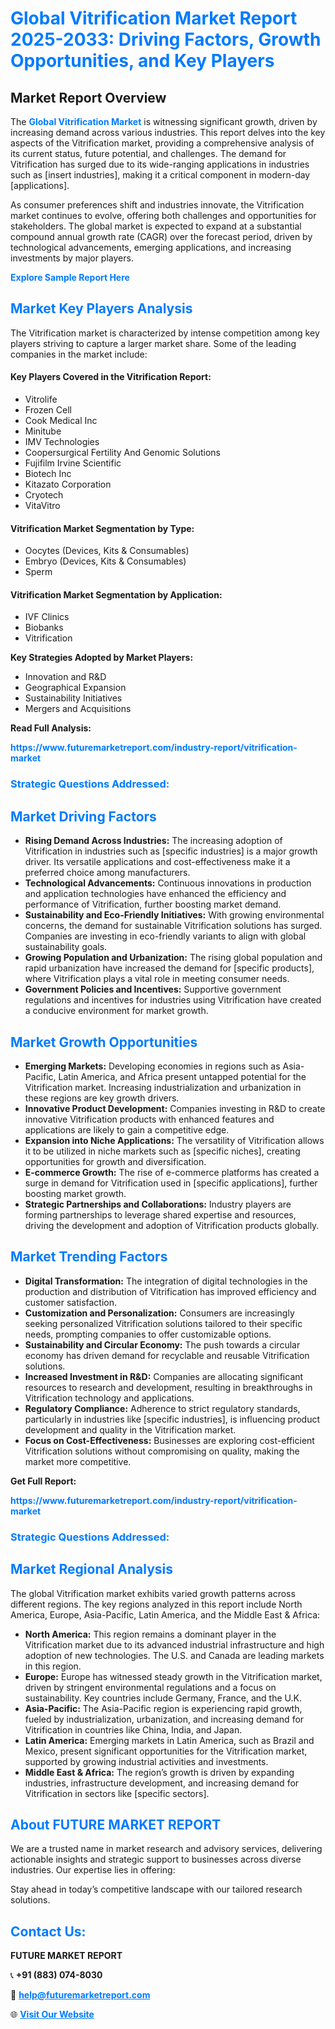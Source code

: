 <h1 style="color: #007BFF;">Global Vitrification Market Report 2025-2033: Driving Factors, Growth Opportunities, and Key Players</h1>

<section id="overview">
<h2>Market Report Overview</h2>
<p>The <a href="https://www.futuremarketreport.com/industry-report/vitrification-market" style="color: #007BFF; text-decoration: none;"><strong>Global Vitrification Market</strong></a> is witnessing significant growth, driven by increasing demand across various industries. This report delves into the key aspects of the Vitrification market, providing a comprehensive analysis of its current status, future potential, and challenges. The demand for Vitrification has surged due to its wide-ranging applications in industries such as [insert industries], making it a critical component in modern-day [applications].</p>
<p>As consumer preferences shift and industries innovate, the Vitrification market continues to evolve, offering both challenges and opportunities for stakeholders. The global market is expected to expand at a substantial compound annual growth rate (CAGR) over the forecast period, driven by technological advancements, emerging applications, and increasing investments by major players.</p>
</section>

<section id="overview">
<p><a href="https://www.futuremarketreport.com/request-sample/reportId=123707" style="color: #007BFF; text-decoration: none;"><strong>Explore Sample Report Here</strong></a></p>
</section>

<section id="key-players">
<h2 style="color: #007BFF;">Market Key Players Analysis</h2>
<p>The Vitrification market is characterized by intense competition among key players striving to capture a larger market share. Some of the leading companies in the market include:</p>
<h4>Key Players Covered in the Vitrification Report:</h4>
<ul><li>Vitrolife</li><li>Frozen Cell</li><li>Cook Medical Inc</li><li>Minitube</li><li>IMV Technologies</li><li>Coopersurgical Fertility And Genomic Solutions</li><li>Fujifilm Irvine Scientific</li><li>Biotech Inc</li><li>Kitazato Corporation</li><li>Cryotech</li><li>VitaVitro</li></ul>
<h4>Vitrification Market Segmentation by Type:</h4>
<ul><li>Oocytes (Devices, Kits &amp; Consumables)</li><li>Embryo (Devices, Kits &amp; Consumables)</li><li>Sperm</li></ul>

<h4>Vitrification Market Segmentation by Application:</h4>
<ul><li>IVF Clinics</li><li>Biobanks</li><li>Vitrification</li></ul>
<p><strong>Key Strategies Adopted by Market Players:</strong></p>
<ul>
<li>Innovation and R&D</li>
<li>Geographical Expansion</li>
<li>Sustainability Initiatives</li>
<li>Mergers and Acquisitions</li>
</ul>
</section>

<section>
<p><strong>Read Full Analysis: </strong></p><a href="https://www.futuremarketreport.com/industry-report/vitrification-market" style="color: #007BFF; text-decoration: none;"><strong>https://www.futuremarketreport.com/industry-report/vitrification-market</strong></a>
<h3 style="color: #007BFF;">Strategic Questions Addressed:</h3>
</section>

<section id="driving-factors">
<h2 style="color: #007BFF;">Market Driving Factors</h2>
<ul>
<li><strong>Rising Demand Across Industries:</strong> The increasing adoption of Vitrification in industries such as [specific industries] is a major growth driver. Its versatile applications and cost-effectiveness make it a preferred choice among manufacturers.</li>
<li><strong>Technological Advancements:</strong> Continuous innovations in production and application technologies have enhanced the efficiency and performance of Vitrification, further boosting market demand.</li>
<li><strong>Sustainability and Eco-Friendly Initiatives:</strong> With growing environmental concerns, the demand for sustainable Vitrification solutions has surged. Companies are investing in eco-friendly variants to align with global sustainability goals.</li>
<li><strong>Growing Population and Urbanization:</strong> The rising global population and rapid urbanization have increased the demand for [specific products], where Vitrification plays a vital role in meeting consumer needs.</li>
<li><strong>Government Policies and Incentives:</strong> Supportive government regulations and incentives for industries using Vitrification have created a conducive environment for market growth.</li>
</ul>
</section>

<section id="growth-opportunities">
<h2 style="color: #007BFF;">Market Growth Opportunities</h2>
<ul>
<li><strong>Emerging Markets:</strong> Developing economies in regions such as Asia-Pacific, Latin America, and Africa present untapped potential for the Vitrification market. Increasing industrialization and urbanization in these regions are key growth drivers.</li>
<li><strong>Innovative Product Development:</strong> Companies investing in R&D to create innovative Vitrification products with enhanced features and applications are likely to gain a competitive edge.</li>
<li><strong>Expansion into Niche Applications:</strong> The versatility of Vitrification allows it to be utilized in niche markets such as [specific niches], creating opportunities for growth and diversification.</li>
<li><strong>E-commerce Growth:</strong> The rise of e-commerce platforms has created a surge in demand for Vitrification used in [specific applications], further boosting market growth.</li>
<li><strong>Strategic Partnerships and Collaborations:</strong> Industry players are forming partnerships to leverage shared expertise and resources, driving the development and adoption of Vitrification products globally.</li>
</ul>
</section>

<section id="trending-factors">
<h2 style="color: #007BFF;">Market Trending Factors</h2>
<ul>
<li><strong>Digital Transformation:</strong> The integration of digital technologies in the production and distribution of Vitrification has improved efficiency and customer satisfaction.</li>
<li><strong>Customization and Personalization:</strong> Consumers are increasingly seeking personalized Vitrification solutions tailored to their specific needs, prompting companies to offer customizable options.</li>
<li><strong>Sustainability and Circular Economy:</strong> The push towards a circular economy has driven demand for recyclable and reusable Vitrification solutions.</li>
<li><strong>Increased Investment in R&D:</strong> Companies are allocating significant resources to research and development, resulting in breakthroughs in Vitrification technology and applications.</li>
<li><strong>Regulatory Compliance:</strong> Adherence to strict regulatory standards, particularly in industries like [specific industries], is influencing product development and quality in the Vitrification market.</li>
<li><strong>Focus on Cost-Effectiveness:</strong> Businesses are exploring cost-efficient Vitrification solutions without compromising on quality, making the market more competitive.</li>
</ul>
</section>

<section>
<p><strong>Get Full Report: </strong></p><a href="https://www.futuremarketreport.com/industry-report/vitrification-market" style="color: #007BFF; text-decoration: none;"><strong>https://www.futuremarketreport.com/industry-report/vitrification-market</strong></a>
<h3 style="color: #007BFF;">Strategic Questions Addressed:</h3>
</section>


<section id="regional-analysis">
<h2 style="color: #007BFF;">Market Regional Analysis</h2>
<p>The global Vitrification market exhibits varied growth patterns across different regions. The key regions analyzed in this report include North America, Europe, Asia-Pacific, Latin America, and the Middle East & Africa:</p>
<ul>
<li><strong>North America:</strong> This region remains a dominant player in the Vitrification market due to its advanced industrial infrastructure and high adoption of new technologies. The U.S. and Canada are leading markets in this region.</li>
<li><strong>Europe:</strong> Europe has witnessed steady growth in the Vitrification market, driven by stringent environmental regulations and a focus on sustainability. Key countries include Germany, France, and the U.K.</li>
<li><strong>Asia-Pacific:</strong> The Asia-Pacific region is experiencing rapid growth, fueled by industrialization, urbanization, and increasing demand for Vitrification in countries like China, India, and Japan.</li>
<li><strong>Latin America:</strong> Emerging markets in Latin America, such as Brazil and Mexico, present significant opportunities for the Vitrification market, supported by growing industrial activities and investments.</li>
<li><strong>Middle East & Africa:</strong> The region’s growth is driven by expanding industries, infrastructure development, and increasing demand for Vitrification in sectors like [specific sectors].</li>
</ul>
</section>

<footer>
<h2 style="color: #007BFF;">About FUTURE MARKET REPORT</h2>
<p>We are a trusted name in market research and advisory services, delivering actionable insights and strategic support to businesses across diverse industries. Our expertise lies in offering:</p>

<p>Stay ahead in today’s competitive landscape with our tailored research solutions.</p>

<h2 style="color: #007BFF;">Contact Us:</h2>
<p><strong>FUTURE MARKET REPORT</strong></p>
<p>📞 <strong>+91 (883) 074-8030</strong></p>
<p>📧 <strong><a href="mailto:help@futuremarketreport.com" style="color: #007BFF;">help@futuremarketreport.com</a></strong></p>
<p>🌐 <strong><a href="https://www.futuremarketreport.com/" style="color: #007BFF;">Visit Our Website</a></strong></p>
</footer>